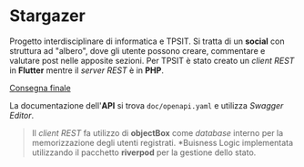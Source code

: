 # Stargazer

Progetto interdisciplinare di informatica e TPSIT. Si tratta di un **social** con struttura ad "albero", dove gli utente possono creare, commentare e valutare post nelle apposite sezioni.
Per TPSIT è stato creato un *client REST* in **Flutter** mentre il *server REST* è in **PHP**.

[Consegna finale]([https://gitlab.com/zclassroom/consegne/-/blob/main/2324/flutter_01_game.md?ref_type=heads](https://gitlab.com/zclassroom/consegne/-/blob/main/2324/flutter_06_REST_consegna_finale.md?ref_type=heads))

La documentazione dell'**API** si trova `doc/openapi.yaml` e utilizza *Swagger Editor*.

>Il *client REST* fa utilizzo di **objectBox** come *database* interno per la memorizzazione degli utenti registrati.
>*Buisness Logic implementata utilizzando il pacchetto **riverpod** per la gestione dello stato.
